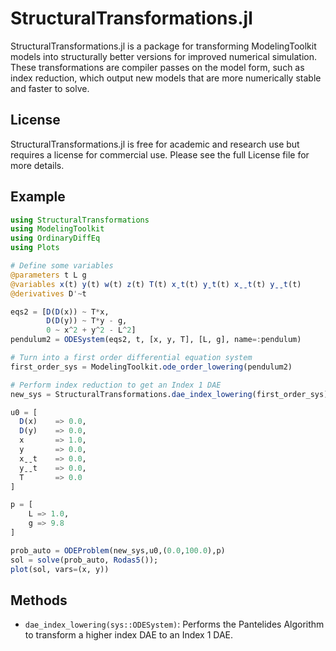 # StructuralTransformations.jl

StructuralTransformations.jl is a package for transforming ModelingToolkit models into structurally better
versions for improved numerical simulation. These transformations are compiler passes on the model form,
such as index reduction, which output new models that are more numerically stable and faster to solve.

## License

StructuralTransformations.jl is free for academic and research use but requires a license for commercial
use. Please see the full License file for more details.

## Example

```julia
using StructuralTransformations
using ModelingToolkit
using OrdinaryDiffEq
using Plots

# Define some variables
@parameters t L g
@variables x(t) y(t) w(t) z(t) T(t) xˍt(t) yˍt(t) xˍˍt(t) yˍˍt(t)
@derivatives D'~t

eqs2 = [D(D(x)) ~ T*x,
        D(D(y)) ~ T*y - g,
        0 ~ x^2 + y^2 - L^2]
pendulum2 = ODESystem(eqs2, t, [x, y, T], [L, g], name=:pendulum)

# Turn into a first order differential equation system
first_order_sys = ModelingToolkit.ode_order_lowering(pendulum2)

# Perform index reduction to get an Index 1 DAE
new_sys = StructuralTransformations.dae_index_lowering(first_order_sys)

u0 = [
  D(x)    => 0.0,
  D(y)    => 0.0,
  x       => 1.0,
  y       => 0.0,
  xˍˍt    => 0.0,
  yˍˍt    => 0.0,
  T       => 0.0
]

p = [
    L => 1.0,
    g => 9.8
]

prob_auto = ODEProblem(new_sys,u0,(0.0,100.0),p)
sol = solve(prob_auto, Rodas5());
plot(sol, vars=(x, y))
```

## Methods

- `dae_index_lowering(sys::ODESystem)`: Performs the Pantelides Algorithm to
  transform a higher index DAE to an Index 1 DAE.
